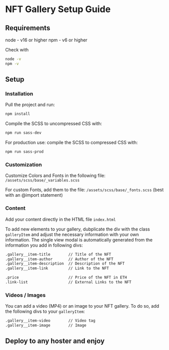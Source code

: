 # NFT Gallery Setup Guide

## Requirements

node - v16 or higher
npm - v6 or higher

Check with
```sh
node -v
npm -v
```

## Setup

### Installation

Pull the project and run:
```sh
npm install
```

Compile the SCSS to uncompressed CSS with:
```sh
npm run sass-dev
```
For production use: compile the SCSS to compressed CSS with:
```sh
npm run sass-prod
```

### Customization

Customize Colors and Fonts in the following file: `/assets/scss/base/_variables.scss`

For custom Fonts, add them to the file:  `/assets/scss/base/_fonts.scss` (best with an @import statement)

### Content

Add your content directly in the HTML file `index.html`

To add new elements to your gallery, dubplicate the div with the class `galleryItem` and adjust the necessary information with your own information. The single view modal is automatically generated from the information you add in following divs:
```sh
.gallery__item-title        // Title of the NFT
.gallery__item-author       // Author of the NFT
.gallery__item-description  // Description of the NFT
.gallery__item-link         // Link to the NFT

.price                      // Price of the NFT in ETH
.link-list                  // External Links to the NFT
```

### Videos / Images
You can add a video (MP4) or an image to your NFT gallery. To do so, add the following divs to your `galleryItem`:
```sh
.gallery__item-video        // Video tag 
.gallery__item-image        // Image
```

## Deploy to any hoster and enjoy



